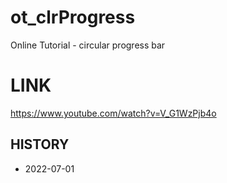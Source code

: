 # ot_clrProgress
Online Tutorial - circular progress bar

# LINK
https://www.youtube.com/watch?v=V_G1WzPjb4o

## HISTORY
* 2022-07-01